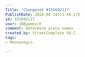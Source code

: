 ```yaml
---
Title: 'Changeset #155692117'
PublishDate: 2024-08-24T11:48:17Z
id: 155692117
user: JBBgameich
comment: Determine place names
created_by: StreetComplete 58.2
tags:
- Montenegro

---
```

